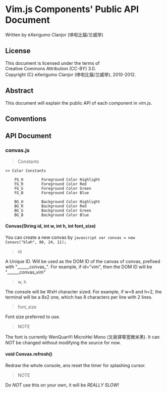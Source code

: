 # Vim.js Components' Public API Document
Written by eXerigumo Clanjor (哆啦比猫/兰威举)<br>

## License
This document is licensed under the terms of<br>
Creative Commons Attribution (CC-BY) 3.0.<br>
Copyright (C) eXerigumo Clanjor (哆啦比猫/兰威举), 2010-2012.

## Abstract
This document will explain the public API of each component in vim.js.

## Conventions
## API Document
### convas.js
> Constants

	>> Color Constants

		FG_H		Foreground Color Highlight
		FG_R		Foreground Color Red
		FG_G		Foreground Color Green
		FG_B		Foreground Color Blue

		BG_H		Background Color Highlight
		BG_R		Background Color Red
		BG_G		Background Color Green
		BG_B		Background Color Blue

#### Convas(String id, int w, int h, int font\_size)
You can create a new convas by
``javascript
	var convas = new Conavs("blah", 80, 24, 11);
``

> id

A Unique ID. Will be used as the DOM ID of the canvas of convas,
prefixed with "\_\_\_\_\_\_convas\_". For example, if id="vim",
then the DOM ID will be "\_\_\_\_\_\_convas\_vim"


> w, h

The console will be WxH character sized. For example, if w=8 and h=2,
the terminal will be a 8x2 one, which has 8 characters per line with
2 lines.


> font\_size

Font size preferred to use.


> NOTE

The font is currently WenQuanYi MicroHei Mono (文泉驿等宽微米黑).
It can *NOT* be changed without modifying the source for now.


#### void Convas.refresh()
Redraw the whole console, ans reset the timer for splashing cursor.

> NOTE

Do *NOT* use this on your own, it will be *REALLY SLOW*!


<!-- vim: ft=markdown noet sts=0 ts=4 sw=4
-->
